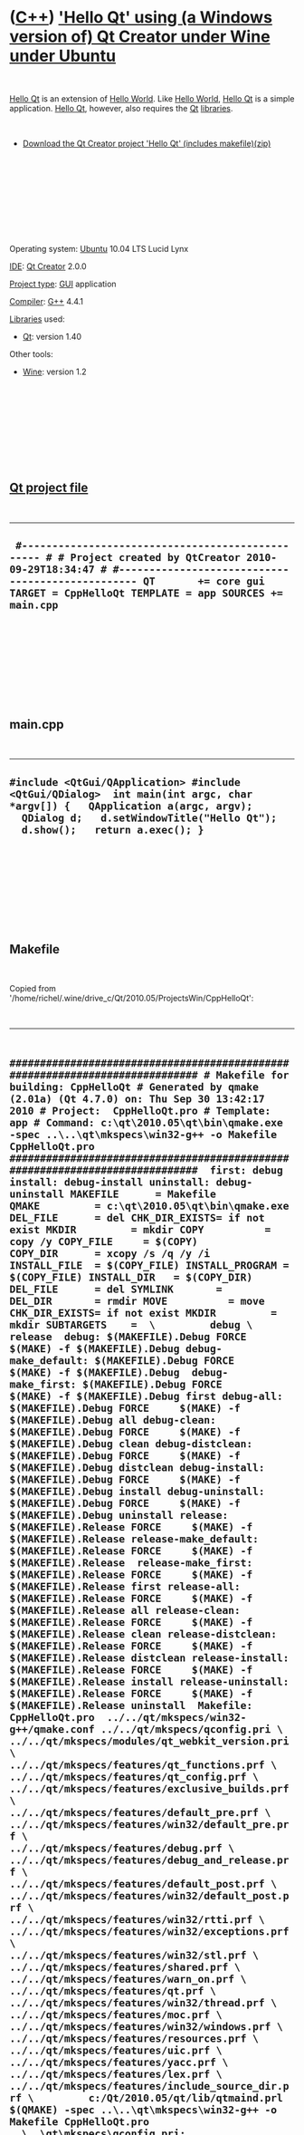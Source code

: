



 

 

 

 

 

([C++](Cpp.htm)) ['Hello Qt' using (a Windows version of) Qt Creator under Wine under Ubuntu](CppHelloQtQtCreatorWineUbuntu.htm)
================================================================================================================================

 

[Hello Qt](CppHelloQt.htm) is an extension of [Hello
World](CppHelloWorld.htm). Like [Hello World](CppHelloWorld.htm), [Hello
Qt](CppHelloQt.htm) is a simple application. [Hello Qt](CppHelloQt.htm),
however, also requires the [Qt](CppQt.htm) [libraries](CppLibrary.htm).

 

-   [Download the Qt Creator project 'Hello Qt'
    (includes makefile)(zip)](CppHelloQt.zip)

 

 

 

 

 

Operating system: [Ubuntu](http://www.ubuntu.com) 10.04 LTS Lucid Lynx

[IDE](CppIde.htm): [Qt Creator](CppQtCreator.htm) 2.0.0

[Project type](CppQtProjectType.htm): [GUI](CppGui.htm) application

[Compiler](CppCompiler.htm): [G++](CppGpp.htm) 4.4.1

[Libraries](CppLibrary.htm) used:

-   [Qt](CppQt.htm): version 1.40

Other tools:

-   [Wine](CppWine.htm): version 1.2

 

 

 

 

 

[Qt project file](CppQtProjectFile.htm)
---------------------------------------

 

  ---------------------------------------------------------------------------------------------------------------------------------------------------------------------------------------------------------------------------------------------
  ` #------------------------------------------------- # # Project created by QtCreator 2010-09-29T18:34:47 # #------------------------------------------------- QT       += core gui TARGET = CppHelloQt TEMPLATE = app SOURCES += main.cpp`
  ---------------------------------------------------------------------------------------------------------------------------------------------------------------------------------------------------------------------------------------------

 

 

 

 

 

main.cpp
--------

 

  ------------------------------------------------------------------------------------------------------------------------------------------------------------------------------------------------------------
  ` #include <QtGui/QApplication> #include <QtGui/QDialog>  int main(int argc, char *argv[]) {   QApplication a(argc, argv);   QDialog d;   d.setWindowTitle("Hello Qt");   d.show();   return a.exec(); } `
  ------------------------------------------------------------------------------------------------------------------------------------------------------------------------------------------------------------

 

 

 

 

 

Makefile
--------

 

Copied from
'/home/richel/.wine/drive\_c/Qt/2010.05/ProjectsWin/CppHelloQt':

 

  -----------------------------------------------------------------------------------------------------------------------------------------------------------------------------------------------------------------------------------------------------------------------------------------------------------------------------------------------------------------------------------------------------------------------------------------------------------------------------------------------------------------------------------------------------------------------------------------------------------------------------------------------------------------------------------------------------------------------------------------------------------------------------------------------------------------------------------------------------------------------------------------------------------------------------------------------------------------------------------------------------------------------------------------------------------------------------------------------------------------------------------------------------------------------------------------------------------------------------------------------------------------------------------------------------------------------------------------------------------------------------------------------------------------------------------------------------------------------------------------------------------------------------------------------------------------------------------------------------------------------------------------------------------------------------------------------------------------------------------------------------------------------------------------------------------------------------------------------------------------------------------------------------------------------------------------------------------------------------------------------------------------------------------------------------------------------------------------------------------------------------------------------------------------------------------------------------------------------------------------------------------------------------------------------------------------------------------------------------------------------------------------------------------------------------------------------------------------------------------------------------------------------------------------------------------------------------------------------------------------------------------------------------------------------------------------------------------------------------------------------------------------------------------------------------------------------------------------------------------------------------------------------------------------------------------------------------------------------------------------------------------------------------------------------------------------------------------------------------------------------------------------------------------------------------------------------------------------------------------------------------------------------------------------------------------------------------------------------------------------------------------------------------------------------------------------------------------------------------------------------------------------------------------------------------------------------------------------------------------------------------------------------------------------------------------------------------------------------------------------------------------------------------------------------------------------------------------------------------------------------------------------------------------------------------------------------------------------------------------------------------------------------------------------------------------------------------------------------------------------------------------------------------------------------------------------------------------------------------------------------------------------------------------------------------------------------------------------------------------------------------------------------------------------------------------------------------------------------------------------------------------------------------------------------------------------------------------------------------------------------------------------------------------------------------------------------------------------------------------------------------------------------------------------------------------------------------------------------------------------------------------------------------------------------------------------------------------------------------------------------------------------------------------------------------------------------------------------------------------------------------------------------------------------------------------------------------------------------------------------------------------------------------------------------------------------------------------------------------------------------------------------------------------------------------------------------------------------------------------------------------------------------------------------------------------------------------------------------------------------------------------------------------------------------------------------------------------------------------------------------------------------------------------------------------------------------------------------------------------------------
  ` ############################################################################# # Makefile for building: CppHelloQt # Generated by qmake (2.01a) (Qt 4.7.0) on: Thu Sep 30 13:42:17 2010 # Project:  CppHelloQt.pro # Template: app # Command: c:\qt\2010.05\qt\bin\qmake.exe -spec ..\..\qt\mkspecs\win32-g++ -o Makefile CppHelloQt.pro #############################################################################  first: debug install: debug-install uninstall: debug-uninstall MAKEFILE      = Makefile QMAKE         = c:\qt\2010.05\qt\bin\qmake.exe DEL_FILE      = del CHK_DIR_EXISTS= if not exist MKDIR         = mkdir COPY          = copy /y COPY_FILE     = $(COPY) COPY_DIR      = xcopy /s /q /y /i INSTALL_FILE  = $(COPY_FILE) INSTALL_PROGRAM = $(COPY_FILE) INSTALL_DIR   = $(COPY_DIR) DEL_FILE      = del SYMLINK       =  DEL_DIR       = rmdir MOVE          = move CHK_DIR_EXISTS= if not exist MKDIR         = mkdir SUBTARGETS    =  \         debug \         release  debug: $(MAKEFILE).Debug FORCE     $(MAKE) -f $(MAKEFILE).Debug debug-make_default: $(MAKEFILE).Debug FORCE     $(MAKE) -f $(MAKEFILE).Debug  debug-make_first: $(MAKEFILE).Debug FORCE     $(MAKE) -f $(MAKEFILE).Debug first debug-all: $(MAKEFILE).Debug FORCE     $(MAKE) -f $(MAKEFILE).Debug all debug-clean: $(MAKEFILE).Debug FORCE     $(MAKE) -f $(MAKEFILE).Debug clean debug-distclean: $(MAKEFILE).Debug FORCE     $(MAKE) -f $(MAKEFILE).Debug distclean debug-install: $(MAKEFILE).Debug FORCE     $(MAKE) -f $(MAKEFILE).Debug install debug-uninstall: $(MAKEFILE).Debug FORCE     $(MAKE) -f $(MAKEFILE).Debug uninstall release: $(MAKEFILE).Release FORCE     $(MAKE) -f $(MAKEFILE).Release release-make_default: $(MAKEFILE).Release FORCE     $(MAKE) -f $(MAKEFILE).Release  release-make_first: $(MAKEFILE).Release FORCE     $(MAKE) -f $(MAKEFILE).Release first release-all: $(MAKEFILE).Release FORCE     $(MAKE) -f $(MAKEFILE).Release all release-clean: $(MAKEFILE).Release FORCE     $(MAKE) -f $(MAKEFILE).Release clean release-distclean: $(MAKEFILE).Release FORCE     $(MAKE) -f $(MAKEFILE).Release distclean release-install: $(MAKEFILE).Release FORCE     $(MAKE) -f $(MAKEFILE).Release install release-uninstall: $(MAKEFILE).Release FORCE     $(MAKE) -f $(MAKEFILE).Release uninstall  Makefile: CppHelloQt.pro  ../../qt/mkspecs/win32-g++/qmake.conf ../../qt/mkspecs/qconfig.pri \         ../../qt/mkspecs/modules/qt_webkit_version.pri \         ../../qt/mkspecs/features/qt_functions.prf \         ../../qt/mkspecs/features/qt_config.prf \         ../../qt/mkspecs/features/exclusive_builds.prf \         ../../qt/mkspecs/features/default_pre.prf \         ../../qt/mkspecs/features/win32/default_pre.prf \         ../../qt/mkspecs/features/debug.prf \         ../../qt/mkspecs/features/debug_and_release.prf \         ../../qt/mkspecs/features/default_post.prf \         ../../qt/mkspecs/features/win32/default_post.prf \         ../../qt/mkspecs/features/win32/rtti.prf \         ../../qt/mkspecs/features/win32/exceptions.prf \         ../../qt/mkspecs/features/win32/stl.prf \         ../../qt/mkspecs/features/shared.prf \         ../../qt/mkspecs/features/warn_on.prf \         ../../qt/mkspecs/features/qt.prf \         ../../qt/mkspecs/features/win32/thread.prf \         ../../qt/mkspecs/features/moc.prf \         ../../qt/mkspecs/features/win32/windows.prf \         ../../qt/mkspecs/features/resources.prf \         ../../qt/mkspecs/features/uic.prf \         ../../qt/mkspecs/features/yacc.prf \         ../../qt/mkspecs/features/lex.prf \         ../../qt/mkspecs/features/include_source_dir.prf \         c:/Qt/2010.05/qt/lib/qtmaind.prl     $(QMAKE) -spec ..\..\qt\mkspecs\win32-g++ -o Makefile CppHelloQt.pro ..\..\qt\mkspecs\qconfig.pri: ..\..\qt\mkspecs\modules\qt_webkit_version.pri: ..\..\qt\mkspecs\features\qt_functions.prf: ..\..\qt\mkspecs\features\qt_config.prf: ..\..\qt\mkspecs\features\exclusive_builds.prf: ..\..\qt\mkspecs\features\default_pre.prf: ..\..\qt\mkspecs\features\win32\default_pre.prf: ..\..\qt\mkspecs\features\debug.prf: ..\..\qt\mkspecs\features\debug_and_release.prf: ..\..\qt\mkspecs\features\default_post.prf: ..\..\qt\mkspecs\features\win32\default_post.prf: ..\..\qt\mkspecs\features\win32\rtti.prf: ..\..\qt\mkspecs\features\win32\exceptions.prf: ..\..\qt\mkspecs\features\win32\stl.prf: ..\..\qt\mkspecs\features\shared.prf: ..\..\qt\mkspecs\features\warn_on.prf: ..\..\qt\mkspecs\features\qt.prf: ..\..\qt\mkspecs\features\win32\thread.prf: ..\..\qt\mkspecs\features\moc.prf: ..\..\qt\mkspecs\features\win32\windows.prf: ..\..\qt\mkspecs\features\resources.prf: ..\..\qt\mkspecs\features\uic.prf: ..\..\qt\mkspecs\features\yacc.prf: ..\..\qt\mkspecs\features\lex.prf: ..\..\qt\mkspecs\features\include_source_dir.prf: c:\Qt\2010.05\qt\lib\qtmaind.prl: qmake: qmake_all FORCE     @$(QMAKE) -spec ..\..\qt\mkspecs\win32-g++ -o Makefile CppHelloQt.pro  qmake_all: FORCE  make_default: debug-make_default release-make_default FORCE make_first: debug-make_first release-make_first FORCE all: debug-all release-all FORCE clean: debug-clean release-clean FORCE distclean: debug-distclean release-distclean FORCE     -$(DEL_FILE) Makefile  check: first  debug-mocclean: $(MAKEFILE).Debug     $(MAKE) -f $(MAKEFILE).Debug mocclean release-mocclean: $(MAKEFILE).Release     $(MAKE) -f $(MAKEFILE).Release mocclean mocclean: debug-mocclean release-mocclean  debug-mocables: $(MAKEFILE).Debug     $(MAKE) -f $(MAKEFILE).Debug mocables release-mocables: $(MAKEFILE).Release     $(MAKE) -f $(MAKEFILE).Release mocables mocables: debug-mocables release-mocables FORCE:  $(MAKEFILE).Debug: Makefile $(MAKEFILE).Release: Makefile`
  -----------------------------------------------------------------------------------------------------------------------------------------------------------------------------------------------------------------------------------------------------------------------------------------------------------------------------------------------------------------------------------------------------------------------------------------------------------------------------------------------------------------------------------------------------------------------------------------------------------------------------------------------------------------------------------------------------------------------------------------------------------------------------------------------------------------------------------------------------------------------------------------------------------------------------------------------------------------------------------------------------------------------------------------------------------------------------------------------------------------------------------------------------------------------------------------------------------------------------------------------------------------------------------------------------------------------------------------------------------------------------------------------------------------------------------------------------------------------------------------------------------------------------------------------------------------------------------------------------------------------------------------------------------------------------------------------------------------------------------------------------------------------------------------------------------------------------------------------------------------------------------------------------------------------------------------------------------------------------------------------------------------------------------------------------------------------------------------------------------------------------------------------------------------------------------------------------------------------------------------------------------------------------------------------------------------------------------------------------------------------------------------------------------------------------------------------------------------------------------------------------------------------------------------------------------------------------------------------------------------------------------------------------------------------------------------------------------------------------------------------------------------------------------------------------------------------------------------------------------------------------------------------------------------------------------------------------------------------------------------------------------------------------------------------------------------------------------------------------------------------------------------------------------------------------------------------------------------------------------------------------------------------------------------------------------------------------------------------------------------------------------------------------------------------------------------------------------------------------------------------------------------------------------------------------------------------------------------------------------------------------------------------------------------------------------------------------------------------------------------------------------------------------------------------------------------------------------------------------------------------------------------------------------------------------------------------------------------------------------------------------------------------------------------------------------------------------------------------------------------------------------------------------------------------------------------------------------------------------------------------------------------------------------------------------------------------------------------------------------------------------------------------------------------------------------------------------------------------------------------------------------------------------------------------------------------------------------------------------------------------------------------------------------------------------------------------------------------------------------------------------------------------------------------------------------------------------------------------------------------------------------------------------------------------------------------------------------------------------------------------------------------------------------------------------------------------------------------------------------------------------------------------------------------------------------------------------------------------------------------------------------------------------------------------------------------------------------------------------------------------------------------------------------------------------------------------------------------------------------------------------------------------------------------------------------------------------------------------------------------------------------------------------------------------------------------------------------------------------------------------------------------------------------------------------------------------------------------------------------------------

 

 

 

 

 

Makefile.Debug
--------------

 

Copied from
'/home/richel/.wine/drive\_c/Qt/2010.05/ProjectsWin/CppHelloQt':

 

  -----------------------------------------------------------------------------------------------------------------------------------------------------------------------------------------------------------------------------------------------------------------------------------------------------------------------------------------------------------------------------------------------------------------------------------------------------------------------------------------------------------------------------------------------------------------------------------------------------------------------------------------------------------------------------------------------------------------------------------------------------------------------------------------------------------------------------------------------------------------------------------------------------------------------------------------------------------------------------------------------------------------------------------------------------------------------------------------------------------------------------------------------------------------------------------------------------------------------------------------------------------------------------------------------------------------------------------------------------------------------------------------------------------------------------------------------------------------------------------------------------------------------------------------------------------------------------------------------------------------------------------------------------------------------------------------------------------------------------------------------------------------------------------------------------------------------------------------------------------------------------------------------------------------------------------------------------------------------------------------------------------------------------------------------------------------------------------------------------------------------------------------------------------------------------------------------------------------------------------------------------------------------------------------------------------------------------------------------------------------------------------------------------------------------------------------------------------------------------------------------------------------------------------------------------------------------------------------------------------------------------------------------------------------------------------------------------------------------------------------------------------------------------------------------------------------------------------------------------------------------------------------------------------------------------------------------------------------------------------------------------------------------------------------------------------------------------------------------------------------------------------------------------------------------------------------------------------------------------------------------------------------------------------------------------------------------------------------------------------------------------------------------------------------------------------------------------------------------------------------------------------------------------------------------------------------------------------------------------------------------------------------------------------------------------------------------------------------------------------------------------------------------------------------------------------------------------------------------------------------------------------------------------------------------------------------------------------------------------------------------------------------------------------------------------------------------------------------------------------------------------------------------------------------------------------------------------------------------------------------------------------------------------------------------------------------------------------------------------------------------------------------------------------------------------------------------------------------------------------------------------------------------------------------------------------------------------------------------------------------------------------------------------------------------------------------------------------------
  ` ############################################################################# # Makefile for building: CppHelloQt # Generated by qmake (2.01a) (Qt 4.7.0) on: Thu Sep 30 13:42:17 2010 # Project:  CppHelloQt.pro # Template: app #############################################################################  ####### Compiler, tools and options  CC            = gcc CXX           = g++ DEFINES       = -DUNICODE -DQT_LARGEFILE_SUPPORT -DQT_DLL -DQT_GUI_LIB -DQT_CORE_LIB -DQT_THREAD_SUPPORT -DQT_NEEDS_QMAIN CFLAGS        = -g -Wall $(DEFINES) CXXFLAGS      = -g -frtti -fexceptions -mthreads -Wall $(DEFINES) INCPATH       = -I"..\..\qt\include\QtCore" -I"..\..\qt\include\QtGui" -I"..\..\qt\include" -I"..\..\qt\include\ActiveQt" -I"debug" -I"..\..\qt\mkspecs\win32-g++" LINK        =        g++ LFLAGS        =        -enable-stdcall-fixup -Wl,-enable-auto-import -Wl,-enable-runtime-pseudo-reloc -mthreads -Wl -Wl,-subsystem,windows LIBS        =        -L"c:\Qt\2010.05\qt\lib" -lmingw32 -lqtmaind -lQtGuid4 -lQtCored4  QMAKE         = c:\qt\2010.05\qt\bin\qmake.exe IDC           = c:\Qt\2010.05\qt\bin\idc.exe IDL           = midl ZIP           = zip -r -9 DEF_FILE      =  RES_FILE      =  COPY          = copy /y COPY_FILE     = $(COPY) COPY_DIR      = xcopy /s /q /y /i DEL_FILE      = del DEL_DIR       = rmdir MOVE          = move CHK_DIR_EXISTS= if not exist MKDIR         = mkdir INSTALL_FILE    = $(COPY_FILE) INSTALL_PROGRAM = $(COPY_FILE) INSTALL_DIR     = $(COPY_DIR)  ####### Output directory  OBJECTS_DIR   = debug  ####### Files  SOURCES       = main.cpp  OBJECTS       = debug/main.o DIST          =  QMAKE_TARGET  = CppHelloQt DESTDIR        = debug\ #avoid trailing-slash linebreak TARGET         = CppHelloQt.exe DESTDIR_TARGET = debug\CppHelloQt.exe  ####### Implicit rules  .SUFFIXES: .cpp .cc .cxx .c  .cpp.o:     $(CXX) -c $(CXXFLAGS) $(INCPATH) -o $@ $<  .cc.o:     $(CXX) -c $(CXXFLAGS) $(INCPATH) -o $@ $<  .cxx.o:     $(CXX) -c $(CXXFLAGS) $(INCPATH) -o $@ $<  .c.o:     $(CC) -c $(CFLAGS) $(INCPATH) -o $@ $<  ####### Build rules  first: all all: Makefile.Debug  $(DESTDIR_TARGET)  $(DESTDIR_TARGET):  $(OBJECTS)      $(LINK) $(LFLAGS) -o $(DESTDIR_TARGET) $(OBJECTS)  $(LIBS)   qmake:  FORCE     @$(QMAKE) -spec ..\..\qt\mkspecs\win32-g++ -o Makefile.Debug CppHelloQt.pro  dist:     $(ZIP) CppHelloQt.zip $(SOURCES) $(DIST) CppHelloQt.pro ..\..\qt\mkspecs\qconfig.pri ..\..\qt\mkspecs\modules\qt_webkit_version.pri ..\..\qt\mkspecs\features\qt_functions.prf ..\..\qt\mkspecs\features\qt_config.prf ..\..\qt\mkspecs\features\exclusive_builds.prf ..\..\qt\mkspecs\features\default_pre.prf ..\..\qt\mkspecs\features\win32\default_pre.prf ..\..\qt\mkspecs\features\debug.prf ..\..\qt\mkspecs\features\debug_and_release.prf ..\..\qt\mkspecs\features\default_post.prf ..\..\qt\mkspecs\features\win32\default_post.prf ..\..\qt\mkspecs\features\build_pass.prf ..\..\qt\mkspecs\features\win32\rtti.prf ..\..\qt\mkspecs\features\win32\exceptions.prf ..\..\qt\mkspecs\features\win32\stl.prf ..\..\qt\mkspecs\features\shared.prf ..\..\qt\mkspecs\features\warn_on.prf ..\..\qt\mkspecs\features\qt.prf ..\..\qt\mkspecs\features\win32\thread.prf ..\..\qt\mkspecs\features\moc.prf ..\..\qt\mkspecs\features\win32\windows.prf ..\..\qt\mkspecs\features\resources.prf ..\..\qt\mkspecs\features\uic.prf ..\..\qt\mkspecs\features\yacc.prf ..\..\qt\mkspecs\features\lex.prf ..\..\qt\mkspecs\features\include_source_dir.prf c:\Qt\2010.05\qt\lib\qtmaind.prl  HEADERS RESOURCES IMAGES SOURCES OBJECTIVE_SOURCES FORMS YACCSOURCES YACCSOURCES LEXSOURCES   clean: compiler_clean      -$(DEL_FILE) debug\main.o  distclean: clean     -$(DEL_FILE) $(DESTDIR_TARGET)     -$(DEL_FILE) Makefile.Debug  check: first  mocclean: compiler_moc_header_clean compiler_moc_source_clean  mocables: compiler_moc_header_make_all compiler_moc_source_make_all  compiler_moc_header_make_all: compiler_moc_header_clean: compiler_rcc_make_all: compiler_rcc_clean: compiler_image_collection_make_all: qmake_image_collection.cpp compiler_image_collection_clean:     -$(DEL_FILE) qmake_image_collection.cpp compiler_moc_source_make_all: compiler_moc_source_clean: compiler_uic_make_all: compiler_uic_clean: compiler_yacc_decl_make_all: compiler_yacc_decl_clean: compiler_yacc_impl_make_all: compiler_yacc_impl_clean: compiler_lex_make_all: compiler_lex_clean: compiler_clean:     ####### Compile  debug/main.o: main.cpp      $(CXX) -c $(CXXFLAGS) $(INCPATH) -o debug\main.o main.cpp  ####### Install  install:   FORCE  uninstall:   FORCE  FORCE: `
  -----------------------------------------------------------------------------------------------------------------------------------------------------------------------------------------------------------------------------------------------------------------------------------------------------------------------------------------------------------------------------------------------------------------------------------------------------------------------------------------------------------------------------------------------------------------------------------------------------------------------------------------------------------------------------------------------------------------------------------------------------------------------------------------------------------------------------------------------------------------------------------------------------------------------------------------------------------------------------------------------------------------------------------------------------------------------------------------------------------------------------------------------------------------------------------------------------------------------------------------------------------------------------------------------------------------------------------------------------------------------------------------------------------------------------------------------------------------------------------------------------------------------------------------------------------------------------------------------------------------------------------------------------------------------------------------------------------------------------------------------------------------------------------------------------------------------------------------------------------------------------------------------------------------------------------------------------------------------------------------------------------------------------------------------------------------------------------------------------------------------------------------------------------------------------------------------------------------------------------------------------------------------------------------------------------------------------------------------------------------------------------------------------------------------------------------------------------------------------------------------------------------------------------------------------------------------------------------------------------------------------------------------------------------------------------------------------------------------------------------------------------------------------------------------------------------------------------------------------------------------------------------------------------------------------------------------------------------------------------------------------------------------------------------------------------------------------------------------------------------------------------------------------------------------------------------------------------------------------------------------------------------------------------------------------------------------------------------------------------------------------------------------------------------------------------------------------------------------------------------------------------------------------------------------------------------------------------------------------------------------------------------------------------------------------------------------------------------------------------------------------------------------------------------------------------------------------------------------------------------------------------------------------------------------------------------------------------------------------------------------------------------------------------------------------------------------------------------------------------------------------------------------------------------------------------------------------------------------------------------------------------------------------------------------------------------------------------------------------------------------------------------------------------------------------------------------------------------------------------------------------------------------------------------------------------------------------------------------------------------------------------------------------------------------------------------------------------------

 

Makefile.Release
----------------

 

Copied from
'/home/richel/.wine/drive\_c/Qt/2010.05/ProjectsWin/CppHelloQt':

 

  -----------------------------------------------------------------------------------------------------------------------------------------------------------------------------------------------------------------------------------------------------------------------------------------------------------------------------------------------------------------------------------------------------------------------------------------------------------------------------------------------------------------------------------------------------------------------------------------------------------------------------------------------------------------------------------------------------------------------------------------------------------------------------------------------------------------------------------------------------------------------------------------------------------------------------------------------------------------------------------------------------------------------------------------------------------------------------------------------------------------------------------------------------------------------------------------------------------------------------------------------------------------------------------------------------------------------------------------------------------------------------------------------------------------------------------------------------------------------------------------------------------------------------------------------------------------------------------------------------------------------------------------------------------------------------------------------------------------------------------------------------------------------------------------------------------------------------------------------------------------------------------------------------------------------------------------------------------------------------------------------------------------------------------------------------------------------------------------------------------------------------------------------------------------------------------------------------------------------------------------------------------------------------------------------------------------------------------------------------------------------------------------------------------------------------------------------------------------------------------------------------------------------------------------------------------------------------------------------------------------------------------------------------------------------------------------------------------------------------------------------------------------------------------------------------------------------------------------------------------------------------------------------------------------------------------------------------------------------------------------------------------------------------------------------------------------------------------------------------------------------------------------------------------------------------------------------------------------------------------------------------------------------------------------------------------------------------------------------------------------------------------------------------------------------------------------------------------------------------------------------------------------------------------------------------------------------------------------------------------------------------------------------------------------------------------------------------------------------------------------------------------------------------------------------------------------------------------------------------------------------------------------------------------------------------------------------------------------------------------------------------------------------------------------------------------------------------------------------------------------------------------------------------------------------------------------------------------------------------------------------------------------------------------------------------------------------------------------------------------------------------------------------------------------------------------------------------------------------------------------------------------------------------------------------------------------------------------------------------------------------------------------------------------------------------------------------------------------------------------------------------------
  ` ############################################################################# # Makefile for building: CppHelloQt # Generated by qmake (2.01a) (Qt 4.7.0) on: Thu Sep 30 13:42:17 2010 # Project:  CppHelloQt.pro # Template: app #############################################################################  ####### Compiler, tools and options  CC            = gcc CXX           = g++ DEFINES       = -DUNICODE -DQT_LARGEFILE_SUPPORT -DQT_DLL -DQT_NO_DEBUG -DQT_GUI_LIB -DQT_CORE_LIB -DQT_THREAD_SUPPORT -DQT_NEEDS_QMAIN CFLAGS        = -O2 -Wall $(DEFINES) CXXFLAGS      = -O2 -frtti -fexceptions -mthreads -Wall $(DEFINES) INCPATH       = -I"..\..\qt\include\QtCore" -I"..\..\qt\include\QtGui" -I"..\..\qt\include" -I"..\..\qt\include\ActiveQt" -I"release" -I"..\..\qt\mkspecs\win32-g++" LINK        =        g++ LFLAGS        =        -enable-stdcall-fixup -Wl,-enable-auto-import -Wl,-enable-runtime-pseudo-reloc -Wl,-s -mthreads -Wl -Wl,-subsystem,windows LIBS        =        -L"c:\Qt\2010.05\qt\lib" -lmingw32 -lqtmain -lQtGui4 -lQtCore4  QMAKE         = c:\qt\2010.05\qt\bin\qmake.exe IDC           = c:\Qt\2010.05\qt\bin\idc.exe IDL           = midl ZIP           = zip -r -9 DEF_FILE      =  RES_FILE      =  COPY          = copy /y COPY_FILE     = $(COPY) COPY_DIR      = xcopy /s /q /y /i DEL_FILE      = del DEL_DIR       = rmdir MOVE          = move CHK_DIR_EXISTS= if not exist MKDIR         = mkdir INSTALL_FILE    = $(COPY_FILE) INSTALL_PROGRAM = $(COPY_FILE) INSTALL_DIR     = $(COPY_DIR)  ####### Output directory  OBJECTS_DIR   = release  ####### Files  SOURCES       = main.cpp  OBJECTS       = release/main.o DIST          =  QMAKE_TARGET  = CppHelloQt DESTDIR        = release\ #avoid trailing-slash linebreak TARGET         = CppHelloQt.exe DESTDIR_TARGET = release\CppHelloQt.exe  ####### Implicit rules  .SUFFIXES: .cpp .cc .cxx .c  .cpp.o:     $(CXX) -c $(CXXFLAGS) $(INCPATH) -o $@ $<  .cc.o:     $(CXX) -c $(CXXFLAGS) $(INCPATH) -o $@ $<  .cxx.o:     $(CXX) -c $(CXXFLAGS) $(INCPATH) -o $@ $<  .c.o:     $(CC) -c $(CFLAGS) $(INCPATH) -o $@ $<  ####### Build rules  first: all all: Makefile.Release  $(DESTDIR_TARGET)  $(DESTDIR_TARGET):  $(OBJECTS)      $(LINK) $(LFLAGS) -o $(DESTDIR_TARGET) $(OBJECTS)  $(LIBS)   qmake:  FORCE     @$(QMAKE) -spec ..\..\qt\mkspecs\win32-g++ -o Makefile.Release CppHelloQt.pro  dist:     $(ZIP) CppHelloQt.zip $(SOURCES) $(DIST) CppHelloQt.pro ..\..\qt\mkspecs\qconfig.pri ..\..\qt\mkspecs\modules\qt_webkit_version.pri ..\..\qt\mkspecs\features\qt_functions.prf ..\..\qt\mkspecs\features\qt_config.prf ..\..\qt\mkspecs\features\exclusive_builds.prf ..\..\qt\mkspecs\features\default_pre.prf ..\..\qt\mkspecs\features\win32\default_pre.prf ..\..\qt\mkspecs\features\release.prf ..\..\qt\mkspecs\features\debug_and_release.prf ..\..\qt\mkspecs\features\default_post.prf ..\..\qt\mkspecs\features\win32\default_post.prf ..\..\qt\mkspecs\features\build_pass.prf ..\..\qt\mkspecs\features\win32\rtti.prf ..\..\qt\mkspecs\features\win32\exceptions.prf ..\..\qt\mkspecs\features\win32\stl.prf ..\..\qt\mkspecs\features\shared.prf ..\..\qt\mkspecs\features\warn_on.prf ..\..\qt\mkspecs\features\qt.prf ..\..\qt\mkspecs\features\win32\thread.prf ..\..\qt\mkspecs\features\moc.prf ..\..\qt\mkspecs\features\win32\windows.prf ..\..\qt\mkspecs\features\resources.prf ..\..\qt\mkspecs\features\uic.prf ..\..\qt\mkspecs\features\yacc.prf ..\..\qt\mkspecs\features\lex.prf ..\..\qt\mkspecs\features\include_source_dir.prf c:\Qt\2010.05\qt\lib\qtmain.prl  HEADERS RESOURCES IMAGES SOURCES OBJECTIVE_SOURCES FORMS YACCSOURCES YACCSOURCES LEXSOURCES   clean: compiler_clean      -$(DEL_FILE) release\main.o  distclean: clean     -$(DEL_FILE) $(DESTDIR_TARGET)     -$(DEL_FILE) Makefile.Release  check: first  mocclean: compiler_moc_header_clean compiler_moc_source_clean  mocables: compiler_moc_header_make_all compiler_moc_source_make_all  compiler_moc_header_make_all: compiler_moc_header_clean: compiler_rcc_make_all: compiler_rcc_clean: compiler_image_collection_make_all: qmake_image_collection.cpp compiler_image_collection_clean:     -$(DEL_FILE) qmake_image_collection.cpp compiler_moc_source_make_all: compiler_moc_source_clean: compiler_uic_make_all: compiler_uic_clean: compiler_yacc_decl_make_all: compiler_yacc_decl_clean: compiler_yacc_impl_make_all: compiler_yacc_impl_clean: compiler_lex_make_all: compiler_lex_clean: compiler_clean:     ####### Compile  release/main.o: main.cpp      $(CXX) -c $(CXXFLAGS) $(INCPATH) -o release\main.o main.cpp  ####### Install  install:   FORCE  uninstall:   FORCE  FORCE:`
  -----------------------------------------------------------------------------------------------------------------------------------------------------------------------------------------------------------------------------------------------------------------------------------------------------------------------------------------------------------------------------------------------------------------------------------------------------------------------------------------------------------------------------------------------------------------------------------------------------------------------------------------------------------------------------------------------------------------------------------------------------------------------------------------------------------------------------------------------------------------------------------------------------------------------------------------------------------------------------------------------------------------------------------------------------------------------------------------------------------------------------------------------------------------------------------------------------------------------------------------------------------------------------------------------------------------------------------------------------------------------------------------------------------------------------------------------------------------------------------------------------------------------------------------------------------------------------------------------------------------------------------------------------------------------------------------------------------------------------------------------------------------------------------------------------------------------------------------------------------------------------------------------------------------------------------------------------------------------------------------------------------------------------------------------------------------------------------------------------------------------------------------------------------------------------------------------------------------------------------------------------------------------------------------------------------------------------------------------------------------------------------------------------------------------------------------------------------------------------------------------------------------------------------------------------------------------------------------------------------------------------------------------------------------------------------------------------------------------------------------------------------------------------------------------------------------------------------------------------------------------------------------------------------------------------------------------------------------------------------------------------------------------------------------------------------------------------------------------------------------------------------------------------------------------------------------------------------------------------------------------------------------------------------------------------------------------------------------------------------------------------------------------------------------------------------------------------------------------------------------------------------------------------------------------------------------------------------------------------------------------------------------------------------------------------------------------------------------------------------------------------------------------------------------------------------------------------------------------------------------------------------------------------------------------------------------------------------------------------------------------------------------------------------------------------------------------------------------------------------------------------------------------------------------------------------------------------------------------------------------------------------------------------------------------------------------------------------------------------------------------------------------------------------------------------------------------------------------------------------------------------------------------------------------------------------------------------------------------------------------------------------------------------------------------------------------------------------------------------------------------------------

 

 

 

 

 





 

[![Valid XHTML 1.0 Strict](valid-xhtml10.png){width="88"
height="31"}](http://validator.w3.org/check?uri=referer)
